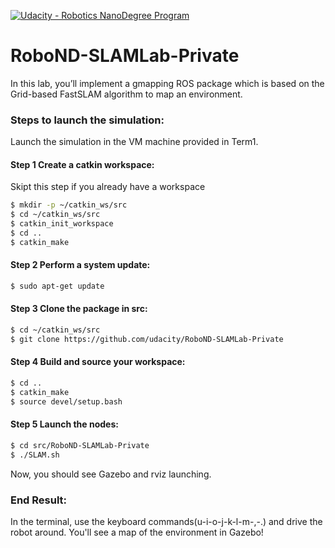 [![Udacity - Robotics NanoDegree Program](https://s3-us-west-1.amazonaws.com/udacity-robotics/Extra+Images/RoboND_flag.png)](https://www.udacity.com/robotics)

# RoboND-SLAMLab-Private
In this lab, you’ll implement a gmapping ROS package which is based on the Grid-based FastSLAM algorithm to map an environment.

### Steps to launch the simulation:
Launch the simulation in the VM machine provided in Term1. 

#### Step 1 Create a catkin workspace:
Skipt this step if you already have a workspace
```sh
$ mkdir -p ~/catkin_ws/src
$ cd ~/catkin_ws/src
$ catkin_init_workspace
$ cd ..
$ catkin_make
```

#### Step 2 Perform a system update:
```sh
$ sudo apt-get update
```

#### Step 3 Clone the package in src:
```sh
$ cd ~/catkin_ws/src
$ git clone https://github.com/udacity/RoboND-SLAMLab-Private
```

#### Step 4 Build and source your workspace:
```sh
$ cd ..
$ catkin_make
$ source devel/setup.bash
```

#### Step 5 Launch the nodes:
```sh
$ cd src/RoboND-SLAMLab-Private
$ ./SLAM.sh
```
Now, you should see Gazebo and rviz launching.

### End Result:
In the terminal, use the keyboard commands(u-i-o-j-k-l-m-,-.) and drive the robot around. You'll see a map of the environment in Gazebo!
